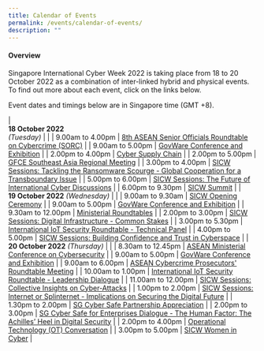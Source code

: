 ```yaml
---
title: Calendar of Events
permalink: /events/calendar-of-events/
description: ""
---
```

#### **Overview**

Singapore International Cyber Week 2022 is taking place from 18 to 20 October 2022 as a combination of inter-linked hybrid and physical events. To find out more about each event, click on the links below.

Event dates and timings below are in Singapore time (GMT +8). 

| <br> **18 October 2022** <br>*(Tuesday)* |                                                                                                |
| 9.00am to 4.00pm           | [8th ASEAN Senior Officials Roundtable on Cybercrime (SORC)](/events/18-October-2022/senior-officials-roundtable-on-cybercrime/)                               |
| 9.00am to 5.00pm           | [GovWare Conference and Exhibition](/events/18-October-2022/GovWare-conference-and-exhibition/)                               |
| 2.00pm to 4.00pm           | [Cyber Supply Chain](/events/18-October-2022/cyber-supply-chain)                                                         |
| 2.00pm to 5.00pm           | [GFCE Southeast Asia Regional Meeting](/events/18-October-2022/gfce)                                                         |
| 3.00pm to 4.00pm           | [SICW Sessions: Tackling the Ransomware Scourge - Global Cooperation for a Transboundary Issue](/events/18-October-2022/tackling-the-ransomware-scourge-global-cooperation/)                               |
| 5.00pm to 6.00pm           | [SICW Sessions: The Future of International Cyber Discussions](/events/18-October-2022/the-future-of-international-cyber-discussions/)                               |
| 6.00pm to 9.30pm           | [SICW Summit](/events/18-October-2022/sicw-summit)                                                         |
| <br> **19 October 2022** *(Wednesday)*          |                                                                                           |
| 9.00am to 9.30am           | [SICW Opening Ceremony](/events/19-October-2022/sicw-opening-ceremony)                                                         |
| 9.00am to 5.00pm           | [GovWare Conference and Exhibition](/events/19-October-2022/GovWare-conference-and-exhibition/)                               |
| 9.30am to 12.00pm           | [Ministerial Roundtables](/events/19-October-2022/ministerial-roundtables) |
| 2.00pm to 3.00pm              | [SICW Sessions: Digital Infrastructure - Common Stakes](/events/19-October-2022/digital-infrastructure/)                                    |
| 3.00pm to 5.30pm           | [International IoT Security Roundtable - Technical Panel](/events/20-October-2022/IIOTSRT-technical-panel)     |
| 4.00pm to 5.00pm              | [SICW Sessions: Building Confidence and Trust in Cyberspace](/events/19-October-2022/building-confidence-and-trust-in-cyberspace/)                                    |
| <br> **20 October 2022** *(Thursday)* |                                                                                                |
| 8.30am to 12.45pm           | [ASEAN Ministerial Conference on Cybersecurity](/events/20-October-2022/amcc)                                                         |
| 9.00am to 5.00pm           | [GovWare Conference and Exhibition](/events/20-October-2022/GovWare-conference-and-exhibition/)                               |
| 9.00am to 6.00pm           | [ASEAN Cybercrime Prosecutors' Roundtable Meeting](/events/20-October-2022/acprm)                                                         |
| 10.00am to 1.00pm           | [International IoT Security Roundtable - Leadership Dialogue](/events/20-October-2022/IIOTSRT-leadership-dialogue/)                                                         |
| 11.00am to 12.00pm           | [SICW Sessions: Collective Insights on Cyber-Attacks](/events/20-October-2022/collective-insight-on-cyber-attacks/)     |
| 1.00pm to 2.00pm           | [SICW Sessions: Internet or Splinternet - Implications on Securing the Digital Future](/events/20-October-2022/internet-or-splinternet/)     |
| 1.30pm to 2.00pm           | [SG Cyber Safe Partnership Appreciation](/events/20-October-2022/sgcs-partnership-appreciation/)                                                         |
| 2.00pm to 3.00pm           | [SG Cyber Safe for Enterprises Dialogue - The Human Factor: The Achilles’ Heel in Digital Security](/events/20-October-2022/sgcs-enterprises-dialogue/)                                                         |
| 2.00pm to 4.00pm           | [Operational Technology (OT) Conversation](/events/20-October-2022/ot-conversation)                                                         |
| 3.00pm to 5.00pm           | [SICW Women in Cyber](/events/20-October-2022/women-in-cyber)                                                         |